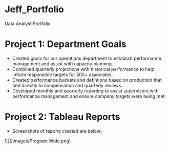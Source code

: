 # Jeff_Portfolio
Data Analyst Portfolio


# Project 1: Department Goals
* Created goals for our operations department to establish performance management and assist with capacity planning.
* Combined quarterly projections with historical performance to help inform responsible targets for 500+ associates.
* Created performance buckets and defintions based on production that tied directly to compensation and quarterly reviews.
* Developed monthly and quarterly reporting to assist supervisors with performance management and ensure company targets were being met. 


# Project 2: Tableau Reports
* Screenshots of reports created are below.

![](/images/Program Wide.png)
